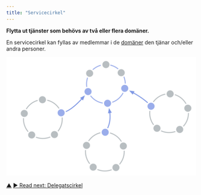 ```yaml
---
title: "Servicecirkel"
---
```



<strong>Flytta ut tjänster som behövs av två eller flera domäner.</strong>

En servicecirkel kan fyllas av medlemmar i de <a href="#" class="tooltip" title="Domän: A distinct area of influence, activity and decision making within an organization.">domäner</a> den tjänar och/eller andra personer.

![Servicecirkel](img/structural-patterns/service-circle.png)

<div class="bottom-nav">
<a href="organizational-structure.html" title="Up: Organisationsstruktur">▲</a> <a href="delegate-circle.html" title="Read next: Delegatscirkel">▶ Read next: Delegatscirkel</a>
</div>


<script type="text/javascript">
Mousetrap.bind('g n', function() {
    window.location.href = 'delegate-circle.html';
    return false;
});
</script>

